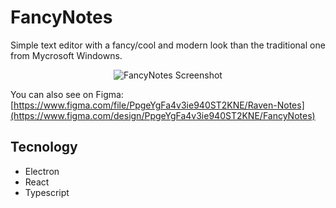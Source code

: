 # FancyNotes

Simple text editor with a fancy/cool and modern look than the traditional one from Mycrosoft Windowns.
<div align="center">
  
![FancyNotes Screenshot](https://github.com/rabifa/fancynotes/blob/main/FancyNotes.png "FancyNotes")

</div>

You can also see on Figma: [https://www.figma.com/file/PpgeYgFa4v3ie940ST2KNE/Raven-Notes](https://www.figma.com/design/PpgeYgFa4v3ie940ST2KNE/FancyNotes)

## Tecnology

- Electron
- React
- Typescript
